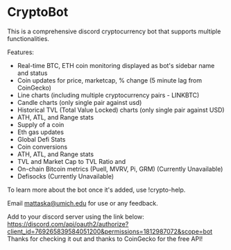 # CryptoBot
This is a comprehensive discord cryptocurrency bot that supports multiple functionalities.

Features:
- Real-time BTC, ETH coin monitoring displayed as bot's sidebar name and status
- Coin updates for price, marketcap, % change (5 minute lag from CoinGecko)
- Line charts (including multiple cryptocurrency pairs - LINKBTC)
- Candle charts (only single pair against usd)
- Historical TVL (Total Value Locked) charts (only single pair against USD)
- ATH, ATL, and Range stats
- Supply of a coin
- Eth gas updates
- Global Defi Stats
- Coin conversions
- ATH, ATL, and Range stats
- TVL and Market Cap to TVL Ratio and
- On-chain Bitcoin metrics (Puell, MVRV, Pi, GRM) (Currently Unavailable)
- Defisocks (Currently Unavailable)

To learn more about the bot once it's added, use !crypto-help.

Email mattaska@umich.edu for use or any feedback.

Add to your discord server using the link below:
https://discord.com/api/oauth2/authorize?client_id=769265839584051200&permissions=1812987072&scope=bot
Thanks for checking it out and thanks to CoinGecko for the free API!
